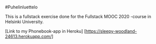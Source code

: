 #Puhelinluettelo

This is a fullstack exercise done for the Fullstack MOOC 2020 -course in Helsinki University.

[Link to my Phonebook-app in Heroku] [https://sleepy-woodland-24613.herokuapp.com/]